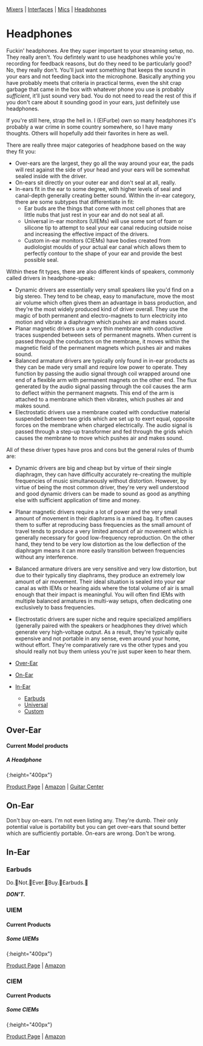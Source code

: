 [Mixers](mixers.md) | [Interfaces](interfaces.md) | [Mics](microphones.md) | [Headphones](headphones.md)
# Headphones
Fuckin' headphones. Are they super important to your streaming setup, no. They really aren't. You defintely want to use headphones while you're recording for feedback reasons, but do they need to be particularly good? No, they really don't. You'll just want something that keeps the sound in your ears and not feeding back into the microphone. Basically anything you have probably meets that criteria in practical terms, even the shit crap garbage that came in the box with whatever phone you use is probably _sufficient_, it'll just sound very bad. You do not need to read the rest of this if you don't care about it sounding good in your ears, just definitely use headphones.

If you're still here, strap the hell in. I (ElFurbe) own so many headphones it's probably a war crime in some country somewhere, so I have many thoughts. Others will hopefully add their favorites in here as well.

There are really three major categories of headphone based on the way they fit you:
  - Over-ears are the largest, they go all the way around your ear, the pads will rest against the side of your head and your ears will be somewhat sealed inside with the driver.
  - On-ears sit directly on your outer ear and don't seal at all, really.
  - In-ears fit in the ear to some degree, with higher levels of seal and canal-depth generally creating better sound. Within the in-ear category, there are some subtypes that differentiate in fit:
    - Ear buds are the things that come with most cell phones that are little nubs that just rest in your ear and do not seal at all.
    - Universal in-ear monitors (UIEMs) will use some sort of foam or silicone tip to attempt to seal your ear canal reducing outside noise and increasing the effective impact of the drivers.
    - Custom in-ear monitors (CIEMs) have bodies created from audiologist moulds of your actual ear canal which allows them to perfectly contour to the shape of your ear and provide the best possible seal.

Within these fit types, there are also different kinds of speakers, commonly called drivers in headphone-speak:
  - Dynamic drivers are essentially very small speakers like you'd find on a big stereo. They tend to be cheap, easy to manufacture, move the most air volume which often gives them an advantage in bass production, and they're the most widely produced kind of driver overall. They use the magic of both permanent and electro-magnets to turn electricity into motion and vibrate a diaphragm which pushes air and makes sound.
  - Planar magnetic drivers use a very thin membrane with conductive traces suspended between sets of permanent magnets. When current is passed through the conductors on the membrane, it moves within the magnetic field of the permanent magnets which pushes air and makes sound.
  - Balanced armature drivers are typically only found in in-ear products as they can be made very small and require low power to operate. They function by passing the audio signal through coil wrapped around one end of a flexible arm with permanent magnets on the other end. The flux generated by the audio signal passing through the coil causes the arm to deflect within the permanent magnets. This end of the arm is attached to a membrane which then vibrates, which pushes air and makes sound.
  - Electrostatic drivers use a membrane coated with conductive material suspended between two grids which are set up to exert equal, opposite forces on the membrane when charged electrically. The audio signal is passed through a step-up transformer and fed through the grids which causes the membrane to move which pushes air and makes sound.

All of these driver types have pros and cons but the general rules of thumb are:
  - Dynamic drivers are big and cheap but by virtue of their single diaphragm, they can have difficulty accurately re-creating the multiple frequencies of music simultaneously without distortion. However, by virtue of being the most common driver, they're very well understood and good dynamic drivers can be made to sound as good as anything else with sufficient application of time and money.
  - Planar magnetic drivers require a lot of power and the very small amount of movement in their diaphrams is a mixed bag. It often causes them to suffer at reproducing bass frequencies as the small amount of travel tends to produce a very limited amount of air movement which is generally necessary for good low-frequency reproduction. On the other hand, they tend to be very low distortion as the low deflection of the diaphragm means it can more easily transition between frequencies without any interference.
  - Balanced armature drivers are very sensitive and very low distortion, but due to their typically tiny diaphrams, they produce an extremely low amount of air movement. Their ideal situation is sealed into your ear canal as with IEMs or hearing aids where the total volume of air is small enough that their impact is meaningful. You will often find IEMs with multiple balanced armatures in multi-way setups, often dedicating one exclusively to bass frequencies.
  - Electrostatic drivers are super niche and require specialized amplifiers (generally paired with the speakers or headphones they drive) which generate very high-voltage output. As a result, they're typically quite expensive and not portable in any sense, even around your home, without effort. They're comparatively rare vs the other types and you should really not buy them unless you're just super keen to hear them.

  - [Over-Ear](#over-ear)
  - [On-Ear](#on-ear)
  - [In-Ear](#in-ear)
    - [Earbuds](#earbuds)
    - [Universal](#uiem)
    - [Custom](#ciem)
  
## Over-Ear

#### Current Model products

##### A Headphone
![](){:height="400px"}

[Product Page]() | [Amazon]() | [Guitar Center]()


## On-Ear
Don't buy on-ears. I'm not even listing any. They're dumb. Their only potential value is portability but you can get over-ears that sound better which are sufficiently portable. On-ears are wrong. Don't be wrong.

## In-Ear

### Earbuds
Do.👏Not.👏Ever.👏Buy.👏Earbuds.👏

**_DON'T._**

### UIEM

#### Current Products

##### Some UIEMs
![](){:height="400px"}

[Product Page]() | [Amazon]()

### CIEM

#### Current Products

##### Some CIEMs
![](){:height="400px"}

[Product Page]() | [Amazon]()

